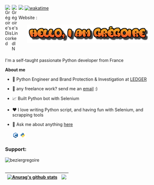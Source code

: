 <!--
**Herosbrine/Herosbrine** is a ✨ _special_ ✨ repository because its `README.md` (this file) appears on your GitHub profile.

Here are some ideas to get you started:

- 🔭 I’m currently working on ...
- 🌱 I’m currently learning ...
- 👯 I’m looking to collaborate on ...
- 🤔 I’m looking for help with ...
- 💬 Ask me about ...
- 📫 How to reach me: ...
- 😄 Pronouns: ...
- ⚡ Fun fact: ...
-->

![](https://komarev.com/ghpvc/?username=Herosbrine&color=green)
[![wakatime](https://wakatime.com/badge/user/c4d0f476-c093-45c5-9731-1efb49fb4033.svg)](https://wakatime.com/@c4d0f476-c093-45c5-9731-1efb49fb4033)
<a href="https://discord.gg/uQR9VzYP">
  <img align="left" alt="Grégoire's Discord" width="22px" src="https://raw.githubusercontent.com/peterthehan/peterthehan/master/assets/discord.svg" />
</a>
<a href="https://www.linkedin.com/in/gr%C3%A9goire-b%C3%A9zier-58ba59198/">
  <img align="left" alt="Grégoire's LinkedIN" width="22px" src="https://raw.githubusercontent.com/peterthehan/peterthehan/master/assets/linkedin.svg" />
</a>
<p>Website : </p><a href="https://www.malt.fr/profile/beziergregoire">
<p align="center"><a href="https://Herosbrine.github.io"><img width="80%" alt="Hello, I'm Grégoire. I do open source!" src="./assets/gh-readme-header.png" /></a></p>

<br />

I'm a self-taught passionate Python developer from France

**About me**

- 💼 Python Engineer and Brand Protection & Investigation at [LEDGER](https://www.ledger.com/)
- 💼 any freelance work? send me an [email](mailto:beziergregoire@gmail.com) :)

- 📈 Built Python bot with Selenium

- ❤️ I love writing Python script, and having fun with Selenium, and scrapping tools

- 💬 Ask me about anything [here](https://github.com/Herosbrine/Herosbrine/issues)
<br> </br>
<code><img height="20" alt="javascript" src="https://raw.githubusercontent.com/github/explore/80688e429a7d4ef2fca1e82350fe8e3517d3494d/topics/c/c.png"></code>
<code><img height="20" alt="javascript" src="https://raw.githubusercontent.com/github/explore/80688e429a7d4ef2fca1e82350fe8e3517d3494d/topics/python/python.png"></code>


<h3 align="left">Support:</h3>
<p><a href="https://ko-fi.com/beziergregoire"> <img align="left" src="https://cdn.ko-fi.com/cdn/kofi3.png?v=3" height="50" width="210" alt="beziergregoire" /></a></p><br><br>


| <a href="https://github.com/Herosbrine/Herosbrine"><img align="center" src="https://github-readme-stats.vercel.app/api?username=Herosbrine&show_icons=true&include_all_commits=true&theme=buefy&hide_border=true" alt="Anurag's github stats" /></a> | <a href="https://github.com/Herosbrine/Herosbrine"><img align="center" src="https://github-readme-stats.vercel.app/api/top-langs/?username=Herosbrine&layout=compact&theme=buefy&hide_border=true" /></a> |
| ------------- | ------------- |
